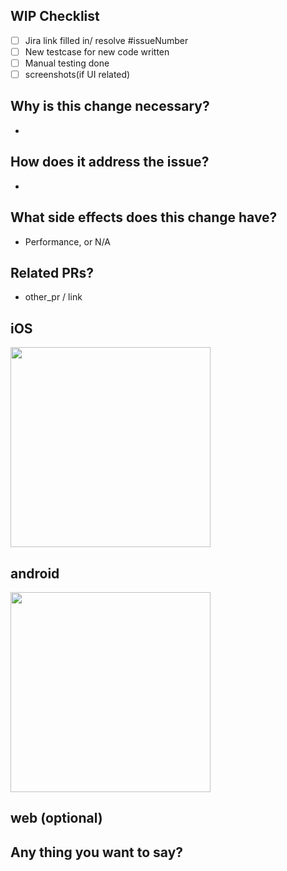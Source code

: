 
## WIP Checklist

- [ ] Jira link filled in/ resolve #issueNumber
- [ ] New testcase for new code written
- [ ] Manual testing done
- [ ] screenshots(if UI related)

## Why is this change necessary?

-

## How does it address the issue?

-

## What side effects does this change have?

- Performance, or N/A

## Related PRs?

* other_pr / link

## iOS
<img src="" width="320" />

## android
<img src="" width="320" />

## web (optional)

## Any thing you want to say?